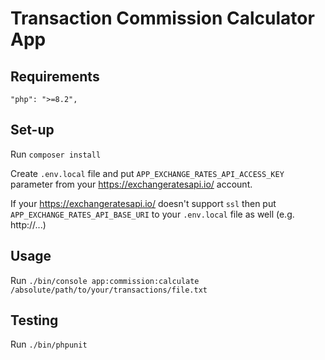 # Transaction Commission Calculator App

## Requirements

`"php": ">=8.2",`

## Set-up

Run `composer install`

Create `.env.local`  file and put `APP_EXCHANGE_RATES_API_ACCESS_KEY` parameter from your https://exchangeratesapi.io/ account.

If your https://exchangeratesapi.io/ doesn't support `ssl` then put `APP_EXCHANGE_RATES_API_BASE_URI` to your `.env.local` file as well (e.g. http://...)

## Usage
Run `./bin/console app:commission:calculate /absolute/path/to/your/transactions/file.txt`

## Testing
Run `./bin/phpunit`
